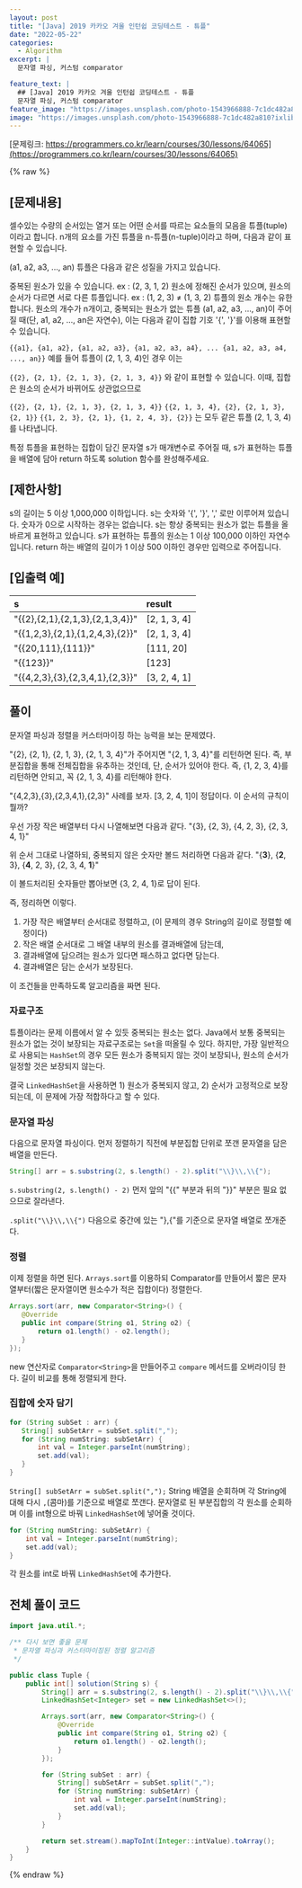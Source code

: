 ```yaml
---
layout: post
title: "[Java] 2019 카카오 겨울 인턴쉽 코딩테스트 - 튜플"
date: "2022-05-22"
categories:
  - Algorithm
excerpt: |
  문자열 파싱, 커스텀 comparator

feature_text: |
  ## [Java] 2019 카카오 겨울 인턴쉽 코딩테스트 - 튜플
  문자열 파싱, 커스텀 comparator
feature_image: "https://images.unsplash.com/photo-1543966888-7c1dc482a810?ixlib=rb-1.2.1&ixid=MnwxMjA3fDB8MHxwaG90by1wYWdlfHx8fGVufDB8fHx8&auto=format&fit=crop&w=1506&q=80"
image: "https://images.unsplash.com/photo-1543966888-7c1dc482a810?ixlib=rb-1.2.1&ixid=MnwxMjA3fDB8MHxwaG90by1wYWdlfHx8fGVufDB8fHx8&auto=format&fit=crop&w=1506&q=80"
---
```


[문제링크: https://programmers.co.kr/learn/courses/30/lessons/64065](https://programmers.co.kr/learn/courses/30/lessons/64065)

{% raw %}

## [문제내용]

셀수있는 수량의 순서있는 열거 또는 어떤 순서를 따르는 요소들의 모음을 튜플(tuple)이라고 합니다. n개의 요소를 가진 튜플을 n-튜플(n-tuple)이라고 하며, 다음과 같이 표현할 수 있습니다.

(a1, a2, a3, ..., an)
튜플은 다음과 같은 성질을 가지고 있습니다.

중복된 원소가 있을 수 있습니다. ex : (2, 3, 1, 2)
원소에 정해진 순서가 있으며, 원소의 순서가 다르면 서로 다른 튜플입니다. ex : (1, 2, 3) ≠ (1, 3, 2)
튜플의 원소 개수는 유한합니다.
원소의 개수가 n개이고, 중복되는 원소가 없는 튜플 (a1, a2, a3, ..., an)이 주어질 때(단, a1, a2, ..., an은 자연수), 이는 다음과 같이 집합 기호 '{', '}'를 이용해 표현할 수 있습니다.

`{{a1}, {a1, a2}, {a1, a2, a3}, {a1, a2, a3, a4}, ... {a1, a2, a3, a4, ..., an}}`
예를 들어 튜플이 (2, 1, 3, 4)인 경우 이는

`{{2}, {2, 1}, {2, 1, 3}, {2, 1, 3, 4}}`
와 같이 표현할 수 있습니다. 이때, 집합은 원소의 순서가 바뀌어도 상관없으므로

`{{2}, {2, 1}, {2, 1, 3}, {2, 1, 3, 4}}`
`{{2, 1, 3, 4}, {2}, {2, 1, 3}, {2, 1}}`
`{{1, 2, 3}, {2, 1}, {1, 2, 4, 3}, {2}}`
는 모두 같은 튜플 (2, 1, 3, 4)를 나타냅니다.

특정 튜플을 표현하는 집합이 담긴 문자열 s가 매개변수로 주어질 때, s가 표현하는 튜플을 배열에 담아 return 하도록 solution 함수를 완성해주세요.

## [제한사항]

s의 길이는 5 이상 1,000,000 이하입니다.
s는 숫자와 '{', '}', ',' 로만 이루어져 있습니다.
숫자가 0으로 시작하는 경우는 없습니다.
s는 항상 중복되는 원소가 없는 튜플을 올바르게 표현하고 있습니다.
s가 표현하는 튜플의 원소는 1 이상 100,000 이하인 자연수입니다.
return 하는 배열의 길이가 1 이상 500 이하인 경우만 입력으로 주어집니다.

## [입출력 예]

| s                               | result       |
| :------------------------------ | :----------- |
| "{{2},{2,1},{2,1,3},{2,1,3,4}}" | [2, 1, 3, 4] |
| "{{1,2,3},{2,1},{1,2,4,3},{2}}" | [2, 1, 3, 4] |
| "{{20,111},{111}}"              | [111, 20]    |
| "{{123}}"                       | [123]        |
| "{{4,2,3},{3},{2,3,4,1},{2,3}}" | [3, 2, 4, 1] |

## 풀이

문자열 파싱과 정렬을 커스터마이징 하는 능력을 보는 문제였다.

"{2}, {2, 1}, {2, 1, 3}, {2, 1, 3, 4}"가 주어지면 "{2, 1, 3, 4}"를 리턴하면 된다.
즉, 부분집합을 통해 전체집합을 유추하는 것인데,
단, 순서가 있어야 한다. 즉, {1, 2, 3, 4}를 리턴하면 안되고, 꼭 {2, 1, 3, 4}를 리턴해야 한다.

"{4,2,3},{3},{2,3,4,1},{2,3}" 사례를 보자.
[3, 2, 4, 1]이 정답이다. 이 순서의 규칙이 뭘까?

우선 가장 작은 배열부터 다시 나열해보면 다음과 같다.
"{3}, {2, 3}, {4, 2, 3}, {2, 3, 4, 1}"

위 순서 그대로 나열하되, 중복되지 않은 숫자만 볼드 처리하면 다음과 같다.
"{**3**}, {**2**, 3}, {**4**, 2, 3}, {2, 3, 4, **1**}"

이 볼드처리된 숫자들만 뽑아보면 {3, 2, 4, 1}로 답이 된다.

즉, 정리하면 이렇다.

1. 가장 작은 배열부터 순서대로 정렬하고, (이 문제의 경우 String의 길이로 정렬할 예정이다)
2. 작은 배열 순서대로 그 배열 내부의 원소를 결과배열에 담는데,
3. 결과배열에 담으려는 원소가 있다면 패스하고 없다면 담는다.
4. 결과배열은 담는 순서가 보장된다.

이 조건들을 만족하도록 알고리즘을 짜면 된다.

### 자료구조

튜플이라는 문제 이름에서 알 수 있듯 중복되는 원소는 없다. Java에서 보통 중복되는 원소가 없는 것이 보장되는 자료구조로는 `Set`을 떠올릴 수 있다.
하지만, 가장 일반적으로 사용되는 `HashSet`의 경우 모든 원소가 중복되지 않는 것이 보장되나, 원소의 순서가 일정할 것은 보장되지 않는다.

결국 `LinkedHashSet`을 사용하면 1) 원소가 중복되지 않고, 2) 순서가 고정적으로 보장되는데, 이 문제에 가장 적합하다고 할 수 있다.

### 문자열 파싱

다음으로 문자열 파싱이다.
먼저 정렬하기 직전에 부분집합 단위로 쪼갠 문자열을 담은 배열을 만든다.

```java
String[] arr = s.substring(2, s.length() - 2).split("\\}\\,\\{");
```

`s.substring(2, s.length() - 2)`
먼저 앞의 "{{" 부분과 뒤의 "}}" 부분은 필요 없으므로 잘라낸다.

`.split("\\}\\,\\{")`
다음으로 중간에 있는 "},{"를 기준으로 문자열 배열로 쪼개준다.

### 정렬

이제 정렬을 하면 된다. `Arrays.sort`를 이용하되 Comparator를 만들어서 짧은 문자열부터(짧은 문자열이면 원소수가 적은 집합이다) 정렬한다.

```java
Arrays.sort(arr, new Comparator<String>() {
   @Override
   public int compare(String o1, String o2) {
       return o1.length() - o2.length();
   }
});
```

new 연산자로 `Comparator<String>`을 만들어주고 `compare` 메서드를 오버라이딩 한다. 길이 비교를 통해 정렬되게 한다.

### 집합에 숫자 담기

```java
for (String subSet : arr) {
   String[] subSetArr = subSet.split(",");
   for (String numString: subSetArr) {
       int val = Integer.parseInt(numString);
       set.add(val);
   }
}
```

`String[] subSetArr = subSet.split(",");`
String 배열을 순회하며 각 String에 대해 다시 `,`(콤마)를 기준으로 배열로 쪼갠다.
문자열로 된 부분집합의 각 원소를 순회하며 이를 int형으로 바꿔 `LinkedHashSet`에 넣어줄 것이다.

```java
for (String numString: subSetArr) {
    int val = Integer.parseInt(numString);
    set.add(val);
}
```

각 원소를 int로 바꿔 `LinkedHashSet`에 추가한다.

## 전체 풀이 코드

```java
import java.util.*;

/** 다시 보면 좋을 문제
 * 문자열 파싱과 커스터마이징된 정렬 알고리즘
 */

public class Tuple {
    public int[] solution(String s) {
        String[] arr = s.substring(2, s.length() - 2).split("\\}\\,\\{");
        LinkedHashSet<Integer> set = new LinkedHashSet<>();

        Arrays.sort(arr, new Comparator<String>() {
            @Override
            public int compare(String o1, String o2) {
                return o1.length() - o2.length();
            }
        });

        for (String subSet : arr) {
            String[] subSetArr = subSet.split(",");
            for (String numString: subSetArr) {
                int val = Integer.parseInt(numString);
                set.add(val);
            }
        }

        return set.stream().mapToInt(Integer::intValue).toArray();
    }
}
```

{% endraw %}

